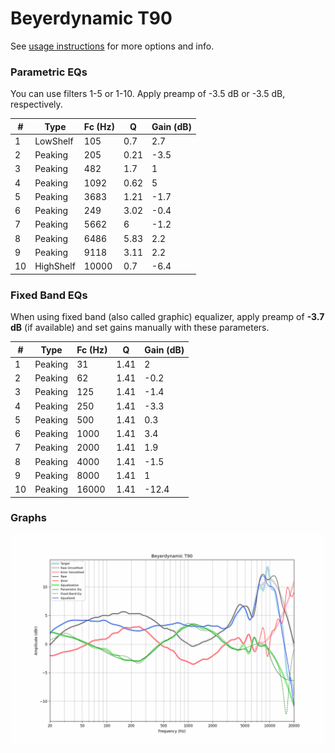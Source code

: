 # Beyerdynamic T90
See [usage instructions](https://github.com/jaakkopasanen/AutoEq#usage) for more options and info.

### Parametric EQs
You can use filters 1-5 or 1-10. Apply preamp of -3.5 dB or -3.5 dB, respectively.

|   # | Type      |   Fc (Hz) |    Q |   Gain (dB) |
|-----|-----------|-----------|------|-------------|
|   1 | LowShelf  |       105 | 0.7  |         2.7 |
|   2 | Peaking   |       205 | 0.21 |        -3.5 |
|   3 | Peaking   |       482 | 1.7  |         1   |
|   4 | Peaking   |      1092 | 0.62 |         5   |
|   5 | Peaking   |      3683 | 1.21 |        -1.7 |
|   6 | Peaking   |       249 | 3.02 |        -0.4 |
|   7 | Peaking   |      5662 | 6    |        -1.2 |
|   8 | Peaking   |      6486 | 5.83 |         2.2 |
|   9 | Peaking   |      9118 | 3.11 |         2.2 |
|  10 | HighShelf |     10000 | 0.7  |        -6.4 |

### Fixed Band EQs
When using fixed band (also called graphic) equalizer, apply preamp of **-3.7 dB** (if available) and set gains manually with these parameters.

|   # | Type    |   Fc (Hz) |    Q |   Gain (dB) |
|-----|---------|-----------|------|-------------|
|   1 | Peaking |        31 | 1.41 |         2   |
|   2 | Peaking |        62 | 1.41 |        -0.2 |
|   3 | Peaking |       125 | 1.41 |        -1.4 |
|   4 | Peaking |       250 | 1.41 |        -3.3 |
|   5 | Peaking |       500 | 1.41 |         0.3 |
|   6 | Peaking |      1000 | 1.41 |         3.4 |
|   7 | Peaking |      2000 | 1.41 |         1.9 |
|   8 | Peaking |      4000 | 1.41 |        -1.5 |
|   9 | Peaking |      8000 | 1.41 |         1   |
|  10 | Peaking |     16000 | 1.41 |       -12.4 |

### Graphs
![](./Beyerdynamic%20T90.png)
